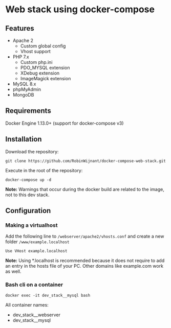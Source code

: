 # Web stack using docker-compose

## Features

* Apache 2
    * Custom global config
    * Vhost support
* PHP 7.x
    * Custom php.ini
    * PDO_MYSQL extension
    * XDebug extension
    * ImageMagick extension
* MySQL 8.x
* phpMyAdmin
* MongoDB

## Requirements

Docker Engine 1.13.0+ (support for docker-compose v3)

## Installation

Download the repository:

```Shell
git clone https://github.com/RobinWijnant/docker-compose-web-stack.git
```

Execute in the root of the repository:

```Shell
docker-compose up -d
```

**Note:** Warnings that occur during the docker build are related to the image, not to this dev stack.

## Configuration

### Making a virtualhost

Add the following line to `/webserver/apache2/vhosts.conf` and create a new folder `/www/example.localhost`

```ApacheConf
Use VHost example.localhost
```
**Note:** Using *.localhost is recommended because it does not require to add an entry in the hosts file of your PC. Other domains like example.com work as well.

### Bash cli on a container

```Shell
docker exec -it dev_stack__mysql bash
```

All container names:

* dev_stack__webserver
* dev_stack__mysql